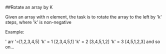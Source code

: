 ##Rotate an array by K

Given an array with n element, the task is to rotate the array to the left by 'k' steps, where 'k' is non-negative

Example:

' arr '=[1,2,3,4,5]
'k' = 1 [2,3,4,5,1]
'k' = 2 [3,4,5,1,2]
'k' = 3 [4,5,1,2,3] and so on...
